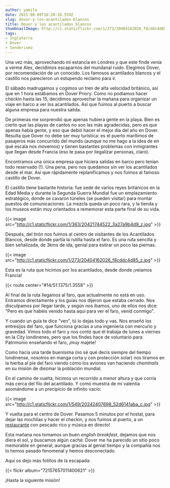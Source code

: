 ```yaml
---
author: yamila
date: 2015-08-09T16:20:10.559Z
slug: dover-y-los-acantilados-blancos
title: Dover y los acantilados blancos
thumbnailImage: http://c1.staticflickr.com/1/273/20404162026_f8cddc4d85_z.jpg
tags:
- Inglaterra
- Dover
- Senderismo
---
```


Una vez más, aprovechando mi estancia en Londres y que este finde venía a verme Alex, decidimos escaparnos del mundanal ruido. Elegimos Dover, por recomendación de un conocido. Los famosos acantilados blancos y el castillo nos parecieron un estupendo reclamo para ir.

El sábado madrugamos y cogimos un tren de alta velocidad británico, así que en 1 hora estábamos en Dover Priory. Como no podíamos hacer checkin hasta las 15, decidimos aprovechar la mañana para organizar un viaje en barco a ver los acantilados. Así que fuimos al puerto a buscar alguna empresa para nuestra salida.

De primeras me sorprendió que apenas hubiera gente en la playa. Bien es cierto que las playas de cantos no son las más agradecidas, pero es que apenas había gente, y eso que debió hacer el mejor día del año en Dover. Resulta que Dover no debe ser muy turística: es el puerto marítimos de pasajeros más concurrido del mundo (aunque no me hago a la idea de en qué escala nos movemos) y tienen bastantes problemas con inmigrantes que llegan desde Francia (eso te pasa por ilegalizar personas, claro).

Encontramos una única empresa que hiciera salidas en barco pero tenían todo reservado (!). Una pena, pero nos quedamos sin ver los acantilados desde el mar. Así que rápidamente replanificamos y nos fuimos al famoso castillo de Dover.

El castillo tiene bastante historia: fue sede de varios reyes británicos en la Edad Media y durante la Segunda Guerra Mundial fue un emplazamiento estratégico, donde se cavaron túneles (se pueden visitar) para montar puestos de comunicaciones. La mezcla queda un poco rara, y la tienda y los museos están muy orientados a rememorar esta parte final de su vida.

{{< image src="http://c1.staticflickr.com/1/363/20421744522_3a27a9b4d9_z.jpg" >}}

Después, del tirón nos fuimos al centro de visitantes de los Acantilados Blancos, desde donde partía la rutilla hasta el faro. Es una ruta sencilla y bien señalizada, de 3kms de ida, genial para estirar un poco las piernas.

{{< image src="http://c1.staticflickr.com/1/273/20404162026_f8cddc4d85_z.jpg" >}}

Esta es la ruta que hicimos por los acantilados, desde donde ¡veíamos Francia!

{{< route center="#14/51.1375/1.3558" >}}

Al final de la ruta llegamos al faro, que actualmente no está en uso. Entramos directamente y los guías nos dijeron que estaba cerrado. Nos disculpamos por llegar tarde, y según nos íbamos, uno de ellos nos dice: "Pero es que habéis venido hasta aquí para ver el faro, venid conmigo".

Y cuando un guía te dice "ven", tú lo dejas todo y vas. Nos enseñó los entresijos del faro, que funciona gracias a una ingeniería con mercurio y gravedad. Vimos todo el faro y nos contó que él trabaja de lunes a viernes en la City londinenes, pero que los findes hace de voluntario para Patrimonio enseñando el faro, ¡muy majete!

Como hacía una tarde buenísima (no sé qué decís siempre del tiempo londinense, nosotros en manga corta y con protección solar) nos tiramos en la hierba al pie del faro viendo cómo los aviones van haciendo <em>chemtrails</em> en su misión de diezmar la población mundial.

En el camino de vuelta, hicimos un recorrido a menor altura y que corría más cerca del filo del acantilado. Y como muestra de mi valentía asomándome a un precipicio de infinito vacío:

{{< image src="http://c1.staticflickr.com/1/549/20242407698_52d6141aba_c.jpg" >}}

Y vuelta para el centro de Dover. Pasamos 5 minutos por el hostal, para dejar las mochilas y hacer el checkin, y nos fuimos al puerto, a un <a href="http://www.tripadvisor.es/Restaurant_Review-g186313-d2282931-Reviews-The_Hythe_Bay_Seafood_Restaurant-Dover_Kent_England.html" target="_new">restaurante</a> con pescado rico y música en directo!

Esta mañana nos tomamos un buen <em>english breakfast</em>, dejamos que nos diera el sol, y buscamos algún caché. Dover me ha parecido un sitio poco memorable en general, aunque gracias al genial tiempo y la compañía nos lo hemos pasado fenomenal y hemos desconectado.

Aquí os dejo más fotillos de la escapada:

{{< flickr album="72157657011400621" >}}

¡Hasta la siguiente misión!
